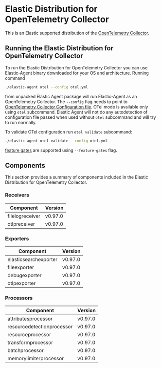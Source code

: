# Elastic Distribution for OpenTelemetry Collector

This is an Elastic supported distribution of the [OpenTelemetry Collector](https://github.com/open-telemetry/opentelemetry-collector).

## Running the Elastic Distribution for OpenTelemetry Collector

To run the Elastic Distribution for OpenTelemetry Collector you can use Elastic-Agent binary downloaded for your OS and architecture. 
Running command 

```bash
./elastic-agent otel --config otel.yml
```

from unpacked Elastic Agent package will run Elastic-Agent as an OpenTelemetry Collector. The `--config` flag needs to point to [OpenTelemetry Collector Configuration file](https://opentelemetry.io/docs/collector/configuration/). OTel mode is available only using `otel` subcommand. Elastic Agent will not do any autodetection of configuration file passed when used without `otel` subcommand and will try to run normally.


To validate OTel configuration run `otel validate` subcommand:

```bash
./elastic-agent otel validate --config otel.yml
```

[feature gates](https://github.com/open-telemetry/opentelemetry-collector/blob/main/featuregate/README.md#controlling-gates) are supported using `--feature-gates` flag.

## Components

This section provides a summary of components included in the Elastic Distribution for OpenTelemetry Collector.


### Receivers

| Component | Version |
|---|---|
| filelogreceiver | v0.97.0|
| otlpreceiver | v0.97.0|




### Exporters

| Component | Version |
|---|---|
| elasticsearchexporter | v0.97.0|
| fileexporter | v0.97.0|
| debugexporter | v0.97.0|
| otlpexporter | v0.97.0|




### Processors

| Component | Version |
|---|---|
| attributesprocessor | v0.97.0|
| resourcedetectionprocessor | v0.97.0|
| resourceprocessor | v0.97.0|
| transformprocessor | v0.97.0|
| batchprocessor | v0.97.0|
| memorylimiterprocessor | v0.97.0|



